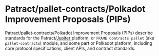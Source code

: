 # Patract/pallet-contracts/Polkadot Improvement Proposals (PIPs)

Patract/pallet-contracts/Polkadot Improvement Proposals (PIPs) describe standards for the Patract/[Jupiter ](https://github.com/patractlabs/jupiter) platform, or `FRAME Contracts pallet` (aka `pallet-contracts`) module, and some part or Polkadot platform, including core protocol specifications, client APIs, and contract standards.
